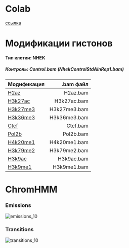 # Colab

[сcылка](https://colab.research.google.com/drive/1QdDGWlpane_IRf07NQUy-H1zGAGMYz9S?usp=sharing)

# Модификации гистонов
#### Тип клетки: NHEK
##### Контроль: Control.bam (NhekControlStdAlnRep1.bam)
| Модификация      | .bam файл       |
| ------------- |------------------:|
| [H2az](http://hgdownload.cse.ucsc.edu/goldenPath/hg19/encodeDCC/wgEncodeBroadHistone/wgEncodeBroadHistoneNhekH2azAlnRep1.bam)     | H2az.bam    |
| [H3k27ac](http://hgdownload.cse.ucsc.edu/goldenPath/hg19/encodeDCC/wgEncodeBroadHistone/wgEncodeBroadHistoneNhekH3k27acStdAlnRep1.bam)     | H3k27ac.bam |
| [H3k27me3](http://hgdownload.cse.ucsc.edu/goldenPath/hg19/encodeDCC/wgEncodeBroadHistone/wgEncodeBroadHistoneNhekH3k27me3StdAlnRep1.bam)  | H3k27me3.bam         |
| [H3k36me3]( http://hgdownload.cse.ucsc.edu/goldenPath/hg19/encodeDCC/wgEncodeBroadHistone/wgEncodeBroadHistoneNhekH3k36me3StdAlnRep1.bam) | H3k36me3.bam  |
| [Ctcf](http://hgdownload.cse.ucsc.edu/goldenPath/hg19/encodeDCC/wgEncodeBroadHistone/wgEncodeBroadHistoneNhekCtcfStdAlnRep1.bam)     | Ctcf.bam    |
| [Pol2b](http://hgdownload.cse.ucsc.edu/goldenPath/hg19/encodeDCC/wgEncodeBroadHistone/wgEncodeBroadHistoneNhekPol2bStdAlnRep1.bam)     | Pol2b.bam |
| [H4k20me1](http://hgdownload.cse.ucsc.edu/goldenPath/hg19/encodeDCC/wgEncodeBroadHistone/wgEncodeBroadHistoneNhekH4k20me1StdAlnRep1.bam)  | H4k20me1.bam         |
| [H3k79me2](http://hgdownload.cse.ucsc.edu/goldenPath/hg19/encodeDCC/wgEncodeBroadHistone/wgEncodeBroadHistoneNhekH3k79me2AlnRep1.bam) | H3k79me2.bam |
| [H3k9ac](http://hgdownload.cse.ucsc.edu/goldenPath/hg19/encodeDCC/wgEncodeBroadHistone/wgEncodeBroadHistoneNhekH3k9acStdAlnRep1.bam)  | H3k9ac.bam         |
| [H3k9me1](http://hgdownload.cse.ucsc.edu/goldenPath/hg19/encodeDCC/wgEncodeBroadHistone/wgEncodeBroadHistoneNhekH3k9me1StdAlnRep1.bam) | H3k9me1.bam |


# ChromHMM
### Emissions
![emissions_10](https://user-images.githubusercontent.com/93247992/160437901-b12b2e1b-b493-4737-b769-b2e2fb976939.png)


### Transitions
![transitions_10](https://user-images.githubusercontent.com/93247992/160437923-a8bd3786-8519-4295-b88f-7998093f7814.png)
